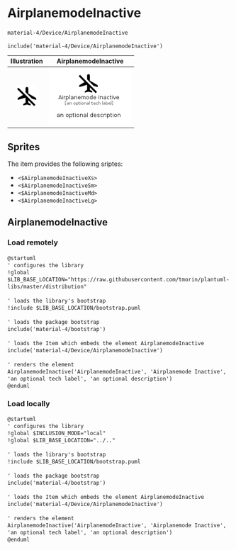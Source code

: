 # AirplanemodeInactive


```text
material-4/Device/AirplanemodeInactive
```

```text
include('material-4/Device/AirplanemodeInactive')
```



| Illustration | AirplanemodeInactive |
| :---: | :---: |
| ![illustration for Illustration](../../material-4/Device/AirplanemodeInactive.png) | ![illustration for AirplanemodeInactive](../../material-4/Device/AirplanemodeInactive.Local.png) |



## Sprites
The item provides the following sriptes:

- `<$AirplanemodeInactiveXs>`
- `<$AirplanemodeInactiveSm>`
- `<$AirplanemodeInactiveMd>`
- `<$AirplanemodeInactiveLg>`





## AirplanemodeInactive

### Load remotely
```plantuml
@startuml
' configures the library
!global $LIB_BASE_LOCATION="https://raw.githubusercontent.com/tmorin/plantuml-libs/master/distribution"

' loads the library's bootstrap
!include $LIB_BASE_LOCATION/bootstrap.puml

' loads the package bootstrap
include('material-4/bootstrap')

' loads the Item which embeds the element AirplanemodeInactive
include('material-4/Device/AirplanemodeInactive')

' renders the element
AirplanemodeInactive('AirplanemodeInactive', 'Airplanemode Inactive', 'an optional tech label', 'an optional description')
@enduml
```

### Load locally
```plantuml
@startuml
' configures the library
!global $INCLUSION_MODE="local"
!global $LIB_BASE_LOCATION="../.."

' loads the library's bootstrap
!include $LIB_BASE_LOCATION/bootstrap.puml

' loads the package bootstrap
include('material-4/bootstrap')

' loads the Item which embeds the element AirplanemodeInactive
include('material-4/Device/AirplanemodeInactive')

' renders the element
AirplanemodeInactive('AirplanemodeInactive', 'Airplanemode Inactive', 'an optional tech label', 'an optional description')
@enduml
```

